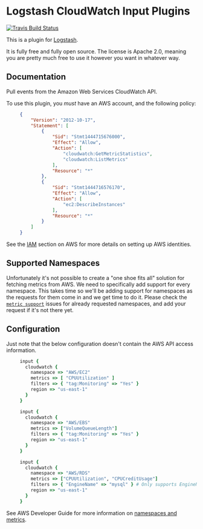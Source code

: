 # Logstash CloudWatch Input Plugins

[![Travis Build Status](https://travis-ci.org/logstash-plugins/logstash-input-cloudwatch.svg)](https://travis-ci.org/logstash-plugins/logstash-input-cloudwatch)

This is a plugin for [Logstash](https://github.com/elastic/logstash).

It is fully free and fully open source. The license is Apache 2.0, meaning you are pretty much free to use it however you want in whatever way.

## Documentation

Pull events from the Amazon Web Services CloudWatch API.

To use this plugin, you *must* have an AWS account, and the following policy:

```json
     {
         "Version": "2012-10-17",
         "Statement": [
             {
                 "Sid": "Stmt1444715676000",
                 "Effect": "Allow",
                 "Action": [
                     "cloudwatch:GetMetricStatistics",
                     "cloudwatch:ListMetrics"
                 ],
                 "Resource": "*"
             },
             {
                 "Sid": "Stmt1444716576170",
                 "Effect": "Allow",
                 "Action": [
                     "ec2:DescribeInstances"
                 ],
                 "Resource": "*"
             }
         ]
     }
```

See the [IAM][3] section on AWS for more details on setting up AWS identities.

## Supported Namespaces

Unfortunately it's not possible to create a "one shoe fits all" solution for fetching metrics from AWS. We need to specifically add support for every namespace. This takes time so we'll be adding support for namespaces as the requests for them come in and we get time to do it. Please check the [`metric support`][1] issues for already requested namespaces, and add your request if it's not there yet.

## Configuration

Just note that the below configuration doesn't contain the AWS API access information.
 
```ruby
     input {
       cloudwatch {
         namespace => "AWS/EC2"
         metrics => [ "CPUUtilization" ]
         filters => { "tag:Monitoring" => "Yes" }
         region => "us-east-1"
       }
     }

     input {
       cloudwatch {
         namespace => "AWS/EBS"
         metrics => ["VolumeQueueLength"]
         filters => { "tag:Monitoring" => "Yes" }
         region => "us-east-1"
       }
     }

     input {
       cloudwatch {
         namespace => "AWS/RDS"
         metrics => ["CPUUtilization", "CPUCreditUsage"]
         filters => { "EngineName" => "mysql" } # Only supports EngineName, DatabaseClass and DBInstanceIdentifier
         region => "us-east-1"
       }
     }
```

See AWS Developer Guide for more information on [namespaces and metrics][2].

[1]: https://github.com/EagerELK/logstash-input-cloudwatch/labels/metric%20support
[2]: http://docs.aws.amazon.com/AmazonCloudWatch/latest/DeveloperGuide/aws-namespaces.html
[3]: http://aws.amazon.com/iam/
